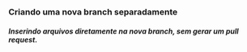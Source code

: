 ### Criando uma nova branch separadamente
##### *Inserindo arquivos diretamente na nova branch, sem gerar um pull request.*
